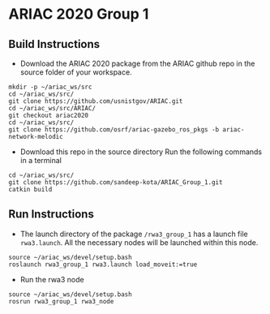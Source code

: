 # ARIAC 2020 Group 1

## Build Instructions

- Download the ARIAC 2020 package from the ARIAC github repo in the source folder of your workspace.
```
mkdir -p ~/ariac_ws/src
cd ~/ariac_ws/src/
git clone https://github.com/usnistgov/ARIAC.git
cd ~/ariac_ws/src/ARIAC/
git checkout ariac2020
cd ~/ariac_ws/src/
git clone https://github.com/osrf/ariac-gazebo_ros_pkgs -b ariac-network-melodic
```

- Download this repo in the source directory
Run the following commands in a terminal

```
cd ~/ariac_ws/src/
git clone https://github.com/sandeep-kota/ARIAC_Group_1.git
catkin build
```


## Run Instructions
 - The launch directory of the package `/rwa3_group_1` has a launch file `rwa3.launch`. All the necessary nodes will be launched within this node.

 ```
source ~/ariac_ws/devel/setup.bash
roslaunch rwa3_group_1 rwa3.launch load_moveit:=true
 ```

 - Run the rwa3 node 
 ```
 source ~/ariac_ws/devel/setup.bash
rosrun rwa3_group_1 rwa3_node
 ```            